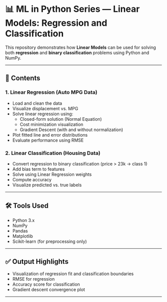 # 📊 ML in Python Series — Linear Models: Regression and Classification

This repository demonstrates how **Linear Models** can be used for solving both **regression** and **binary classification** problems using Python and NumPy.

---

## 📌 Contents

### 1. Linear Regression (Auto MPG Data)
- Load and clean the data
- Visualize displacement vs. MPG
- Solve linear regression using:
  - Closed-form solution (Normal Equation)
  - Cost minimization visualization
  - Gradient Descent (with and without normalization)
- Plot fitted line and error distributions
- Evaluate performance using RMSE

### 2. Linear Classification (Housing Data)
- Convert regression to binary classification (price > 23k → class 1)
- Add bias term to features
- Solve using Linear Regression weights
- Compute accuracy
- Visualize predicted vs. true labels

---

## 🛠 Tools Used
- Python 3.x
- NumPy
- Pandas
- Matplotlib
- Scikit-learn (for preprocessing only)

---

## ✅ Output Highlights
- Visualization of regression fit and classification boundaries
- RMSE for regression
- Accuracy score for classification
- Gradient descent convergence plot

---

